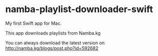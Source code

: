 # namba-playlist-downloader-swift

My first Swift app for Mac.

This app downloads playlists from Namba.kg 

You can always download the latest version on http://namba.kg/blogs/post.php?id=592682

